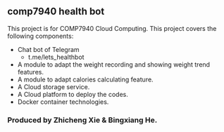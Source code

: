## comp7940 health bot
This project is for COMP7940 Cloud Computing.
This project covers the following components:
- Chat bot of Telegram
    - t.me/lets_healthbot
- A module to adapt the weight recording and showing weight trend features.
- A module to adapt calories calculating feature.
- A Cloud storage service.
- A Cloud platform to deploy the codes.
- Docker container technologies.
### Produced by Zhicheng Xie & Bingxiang He.

